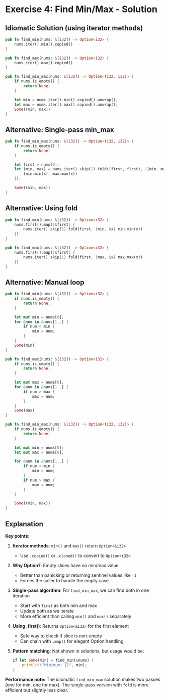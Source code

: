 # Exercise 4: Find Min/Max - Solution

## Idiomatic Solution (using iterator methods)

```rust
pub fn find_min(nums: &[i32]) -> Option<i32> {
    nums.iter().min().copied()
}

pub fn find_max(nums: &[i32]) -> Option<i32> {
    nums.iter().max().copied()
}

pub fn find_min_max(nums: &[i32]) -> Option<(i32, i32)> {
    if nums.is_empty() {
        return None;
    }

    let min = nums.iter().min().copied().unwrap();
    let max = nums.iter().max().copied().unwrap();
    Some((min, max))
}
```

## Alternative: Single-pass min_max

```rust
pub fn find_min_max(nums: &[i32]) -> Option<(i32, i32)> {
    if nums.is_empty() {
        return None;
    }

    let first = nums[0];
    let (min, max) = nums.iter().skip(1).fold((first, first), |(min, max), &x| {
        (min.min(x), max.max(x))
    });

    Some((min, max))
}
```

## Alternative: Using fold

```rust
pub fn find_min(nums: &[i32]) -> Option<i32> {
    nums.first().map(|&first| {
        nums.iter().skip(1).fold(first, |min, &x| min.min(x))
    })
}

pub fn find_max(nums: &[i32]) -> Option<i32> {
    nums.first().map(|&first| {
        nums.iter().skip(1).fold(first, |max, &x| max.max(x))
    })
}
```

## Alternative: Manual loop

```rust
pub fn find_min(nums: &[i32]) -> Option<i32> {
    if nums.is_empty() {
        return None;
    }

    let mut min = nums[0];
    for &num in &nums[1..] {
        if num < min {
            min = num;
        }
    }
    Some(min)
}

pub fn find_max(nums: &[i32]) -> Option<i32> {
    if nums.is_empty() {
        return None;
    }

    let mut max = nums[0];
    for &num in &nums[1..] {
        if num > max {
            max = num;
        }
    }
    Some(max)
}

pub fn find_min_max(nums: &[i32]) -> Option<(i32, i32)> {
    if nums.is_empty() {
        return None;
    }

    let mut min = nums[0];
    let mut max = nums[0];

    for &num in &nums[1..] {
        if num < min {
            min = num;
        }
        if num > max {
            max = num;
        }
    }

    Some((min, max))
}
```

## Explanation

**Key points:**

1. **Iterator methods**: `min()` and `max()` return `Option<&i32>`
   - Use `.copied()` or `.cloned()` to convert to `Option<i32>`

2. **Why Option?**: Empty slices have no min/max value
   - Better than panicking or returning sentinel values like `-1`
   - Forces the caller to handle the empty case

3. **Single-pass algorithm**: For `find_min_max`, we can find both in one iteration
   - Start with `first` as both min and max
   - Update both as we iterate
   - More efficient than calling `min()` and `max()` separately

4. **Using .first()**: Returns `Option<&i32>` for the first element
   - Safe way to check if slice is non-empty
   - Can chain with `.map()` for elegant Option handling

5. **Pattern matching**: Not shown in solutions, but usage would be:
   ```rust
   if let Some(min) = find_min(&nums) {
       println!("Minimum: {}", min);
   }
   ```

**Performance note:**
The idiomatic `find_min_max` solution makes two passes (one for min, one for max). The single-pass version with `fold` is more efficient but slightly less clear.
